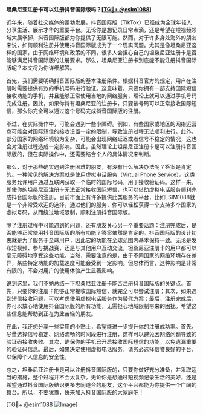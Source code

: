**坦桑尼亚注册卡可以注册抖音国际版吗？[[TG💪+ @esim1088](https://t.me/s/esim1088)]**

近年来，随着社交媒体的蓬勃发展，抖音国际版（TikTok）已经成为全球年轻人分享生活、展示才华的重要平台。无论你是想记录日常点滴，还是希望在短视频领域大展拳脚，抖音国际版都为你提供了无限可能。然而，对于许多身处海外的朋友来说，如何顺利注册并使用抖音国际版成为了一个现实问题。尤其是像坦桑尼亚这样的国家，由于网络环境和政策的不同，很多人会担心自己的坦桑尼亚注册卡是否能够满足抖音国际版的注册要求。那么，坦桑尼亚注册卡到底能不能注册抖音国际版呢？本文将为你详细解答。

首先，我们需要明确抖音国际版的基本注册条件。根据抖音官方的规定，用户在注册时需要提供有效的手机号码进行验证。这意味着，只要你拥有一部支持国际短信接收功能的手机，并且能够正常使用当地的网络服务，理论上就可以通过手机号码完成注册。因此，如果你持有坦桑尼亚的注册卡，只要该号码可以正常接收国际短信，那么你完全可以通过这个号码完成抖音国际版的注册。

不过，在实际操作中，可能会遇到一些小障碍。例如，有些国家或地区的网络运营商可能会对国际短信的接收设置一定的限制，导致注册过程无法顺利进行。此外，部分国家的网络环境较为复杂，可能会出现网络延迟或者信号不稳定的情况，这也会对注册过程造成一定影响。因此，虽然理论上坦桑尼亚注册卡是可以注册抖音国际版的，但在实际操作中，还需要结合个人的具体情况来判断。

那么，对于那些确实遇到注册困难的朋友，有没有什么解决办法呢？答案是肯定的。一种常见的解决方案就是使用虚拟电话服务（Virtual Phone Service）。这类服务允许用户通过互联网获取一个临时的国际号码，用于接收验证码。这样一来，即使你的坦桑尼亚注册卡无法正常接收国际短信，也可以借助虚拟电话服务顺利完成抖音国际版的注册。目前市面上有许多提供此类服务的平台，比如ESIM1088就是一个非常受欢迎的选择。通过他们的服务，你可以轻松获得一个支持多个国家的虚拟号码，从而绕过地域限制，顺利注册抖音国际版。

除了注册过程中可能遇到的问题，还有朋友关心另一个重要话题：注册完成后，是否能够正常使用抖音国际版的所有功能？答案依然是肯定的。抖音国际版的设计初衷就是为了服务于全球用户，因此它的功能在全球范围内基本保持一致。无论是发布短视频、参与挑战赛，还是与其他用户互动交流，坦桑尼亚注册卡的用户都可以毫无障碍地享受这些功能。当然，需要注意的是，由于不同国家的网络环境存在差异，某些特定功能的加载速度可能会受到一定影响。但总体而言，这种影响是非常有限的，不会对用户的使用体验产生显著影响。

说到这里，我们不妨总结一下坦桑尼亚注册卡能否注册抖音国际版的关键点。首先，只要你的注册卡能够正常接收国际短信，就完全可以尝试注册；其次，如果遇到短信接收问题，可以考虑使用虚拟电话服务作为替代方案；最后，注册完成后，你可以放心地使用抖音国际版的所有功能，无需担心地域限制带来的困扰。希望这些信息能帮助到正在为此苦恼的朋友。

在此，我还想分享一些实用的小贴士，希望能进一步提升你的注册成功率。首先，尽量选择信号稳定、网络流畅的时间段进行注册，这样可以避免因网络问题导致的验证码接收失败。其次，确保你的手机已开启接收国际短信的功能，以免遗漏重要的验证码信息。最后，如果决定使用虚拟电话服务，请务必选择信誉良好的平台，以保障个人信息的安全性。

总之，坦桑尼亚注册卡是可以注册抖音国际版的，只要你做好充分准备，并采取适当的措施，整个过程并不会太复杂。无论你是想通过短视频记录生活的美好，还是希望通过抖音国际版结识更多志同道合的朋友，这个平台都能为你提供一个广阔的舞台。所以，不要犹豫，快来加入抖音国际版的大家庭吧！

[[TG💪+ @esim1088](https://t.me/s/esim1088) ![Image](https://i.postimg.cc/4NQfJmqS/Snipaste-2025-05-13-00-14-12.png)]